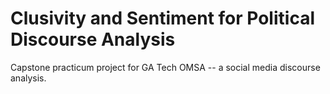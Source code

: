 # Clusivity and Sentiment for Political Discourse Analysis

 Capstone practicum project for GA Tech OMSA -- a social media discourse analysis.
